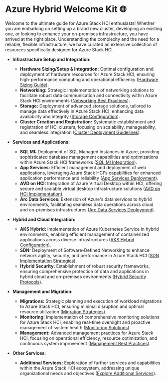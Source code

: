 # Azure Hybrid Welcome Kit 🌐

Welcome to the ultimate guide for Azure Stack HCI enthusiasts! Whether you are embarking on setting up a brand new cluster, developing an existing one, or looking to enhance your on-premises infrastructure, you have arrived at the right place. Understanding the complexity and the need for a reliable, flexible infrastructure, we have curated an extensive collection of resources specifically designed for Azure Stack HCI. 

- **Infrastructure Setup and Integration:**
  - **Hardware Sizing/Setup & Integration:** Optimal configuration and deployment of hardware resources for Azure Stack HCI, ensuring high-performance computing and operational efficiency ([Hardware Sizing Guide](https://aka.ms/FTAWelcomeKit/Hybrid/Sizing)).
  - **Networking:** Strategic implementation of networking solutions to facilitate robust data communication and connectivity within Azure Stack HCI environments ([Networking Best Practices](https://aka.ms/FTAWelcomeKit/Hybrid/Networking)).
  - **Storage:** Deployment of advanced storage solutions, tailored to manage data effectively in Azure Stack HCI, enhancing data availability and integrity ([Storage Configuration](https://aka.ms/FTAWelcomeKit/Hybrid/Storage)).
  - **Cluster Creation and Registration:** Systematic establishment and registration of HCI clusters, focusing on scalability, manageability, and seamless integration ([Cluster Deployment Guidelines](https://aka.ms/FTAWelcomeKit/Hybrid/ClusterDeployment)).

- **Services and Applications:**
  - **SQL MI:** Deployment of SQL Managed Instances in Azure, providing sophisticated database management capabilities and optimizations within Azure Stack HCI frameworks ([SQL MI Integration](https://aka.ms/FTAWelcomeKit/Hybrid/SQLMI)).
  - **App Services:** Efficient management and deployment of web applications, leveraging Azure Stack HCI's capabilities for enhanced application performance and reliability ([App Services Deployment](https://aka.ms/FTAWelcomeKit/Hybrid/Appservices)).
  - **AVD on HCI:** Integration of Azure Virtual Desktop within HCI, offering secure and scalable virtual desktop infrastructure solutions ([AVD on HCI Implementation](https://aka.ms/FTAWelcomeKit/Hybrid/AVDonHCI)).
  - **Arc Data Services:** Extension of Azure's data services to hybrid environments, facilitating seamless data operations across cloud and on-premises infrastructures ([Arc Data Services Deployment](https://aka.ms/FTAWelcomeKit/Hybrid/ArcData)).

- **Hybrid and Cloud Integration:**
  - **AKS Hybrid:** Implementation of Azure Kubernetes Service in hybrid environments, enabling efficient management of containerized applications across diverse infrastructures ([AKS Hybrid Configuration](https://aka.ms/FTAWelcomeKit/Hybrid/AKS)).
  - **SDN:** Deployment of Software-Defined Networking to enhance network agility, security, and performance in Azure Stack HCI ([SDN Implementation Strategies](https://aka.ms/FTAWelcomeKit/Hybrid/SDN)).
  - **Hybrid Security:** Establishment of robust security frameworks, ensuring comprehensive protection of data and applications in hybrid cloud and on-premises environments ([Hybrid Security Protocols](https://aka.ms/FTAWelcomeKit/Hybrid/Security)).

- **Management and Migration:**
  - **Migrations:** Strategic planning and execution of workload migrations to Azure Stack HCI, ensuring minimal disruption and optimal resource utilization ([Migration Strategies](https://aka.ms/FTAWelcomeKit/Hybrid/Migrations)).
  - **Monitoring:** Implementation of comprehensive monitoring solutions for Azure Stack HCI, enabling real-time oversight and proactive management of system health ([Monitoring Solutions](https://aka.ms/FTAWelcomeKit/Hybrid/Monitoring)).
  - **Management:** Advanced management practices for Azure Stack HCI, focusing on operational efficiency, resource optimization, and continuous system improvement ([Management Best Practices](https://aka.ms/FTAWelcomeKit/Hybrid/Management)).

- **Other Services:**
  - **Additional Services:** Exploration of further services and capabilities within the Azure Stack HCI ecosystem, addressing unique organizational needs and objectives ([Explore Additional Services](https://aka.ms/FTAWelcomeKit/Hybrid)).
